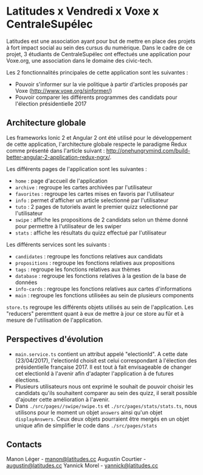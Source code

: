 # Latitudes x Vendredi x Voxe x CentraleSupélec

Latitudes est une association ayant pour but de mettre en place des projets à fort impact social au sein des cursus du numérique. Dans le cadre de ce projet, 3 étudiants de CentraleSupélec ont effectués une application pour Voxe.org, une association dans le domaine des civic-tech.

Les 2 fonctionnalités principales de cette application sont les suivantes :
+ Pouvoir s'informer sur la vie politique à partir d'articles proposés par Voxe (http://www.voxe.org/sinformer/)
+ Pouvoir comparer les différents programmes des candidats pour l'élection présidentielle 2017

## Architecture globale

Les frameworks Ionic 2 et Angular 2 ont été utilisé pour le développement de cette application, l'architecture globale respecte le paradigme Redux comme présenté dans l'article suivant : http://onehungrymind.com/build-better-angular-2-application-redux-ngrx/.

Les différents pages de l'application sont les suivantes :
+ `home` : page d'accueil de l'application
+ `archive` : regroupe les cartes archivées par l'utilisateur
+ `favorites` : regroupe les cartes mises en favoris par l'utilisateur
+ `info` : permet d'afficher un article selectionné par l'utilisateur
+ `tuto` : 2 pages de tutoriels avant le premier quizz selectionné par l'utilisateur
+ `swipe` : affiche les propositions de 2 candidats selon un thème donné pour permettre à l'utilisateur de les swiper
+ `stats` : affiche les résultats du quizz effectué par l'utilisateur

Les différents services sont les suivants :
+ `candidates` : regroupe les fonctions relatives aux candidats
+ `propositions` : regroupe les fonctions relatives aux propositions
+ `tags` : regroupe les fonctions relatives aux thèmes
+ `database` : regroupe les fonctions relatives à la gestion de la base de données
+ `info-cards` : regroupe les fonctions relatives aux cartes d'informations
+ `main` : regroupe les fonctions utilisées au sein de plusieurs components

`store.ts` regroupe les différents objets utilisés au sein de l'application. Les "reducers" peremttent quant à eux de mettre à jour ce store au fûr et à mesure de l'utilisation de l'application.

## Perspectives d'évolution

+ `main.service.ts` contient un attribut appelé "electionId". A cette date (23/04/2017), l'electionId choisit est celui correspondant à l'élection des présidentielle française 2017. Il est tout à fait envisageable de changer cet electionId à l'avenir afin d'adapter l'application à de futures élections.
+ Plusieurs utilisateurs nous ont exprimé le souhait de pouvoir choisir les candidats qu'ils souhaitent comparer au sein des quizz, il serait possible d'ajouter cette amélioration à l'avenir.
+ Dans `./src/pages//swipe/swipe.ts` et `./src/pages/stats/stats.ts`, nous utilisons pour le moment un objet `answers` ainsi qu'un objet `displayAnswers`. Ceux deux objets pourraient être mergés en un objet unique afin de simplifier le code dans `./src/pages/stats`

## Contacts

Manon Léger - manon@latitudes.cc
Augustin Courtier - augustin@latitudes.cc
Yannick Morel - yannick@latitudes.cc